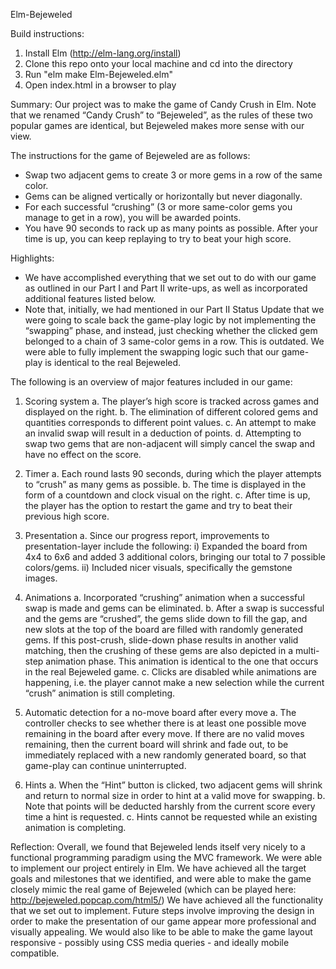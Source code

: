Elm-Bejeweled

Build instructions:
1. Install Elm (http://elm-lang.org/install)
2. Clone this repo onto your local machine and cd into the directory
3. Run "elm make Elm-Bejeweled.elm"
4. Open index.html in a browser to play

Summary:
Our project was to make the game of Candy Crush in Elm.  Note that we renamed “Candy Crush” to “Bejeweled”, as the rules of these two popular games are identical, but Bejeweled makes more sense with our view.

The instructions for the game of Bejeweled are as follows:
- Swap two adjacent gems to create 3 or more gems in a row of the same color.
- Gems can be aligned vertically or horizontally but never diagonally.
- For each successful “crushing” (3 or more same-color gems you manage to get in a row), you will be awarded points.
- You have 90 seconds to rack up as many points as possible.  After your time is up, you can keep replaying to try to beat your high score.

Highlights:
- We have accomplished everything that we set out to do with our game as outlined in our Part I and Part II write-ups, as well as incorporated additional features listed below.
- Note that, initially, we had mentioned in our Part II Status Update that we were going to scale back the game-play logic by not implementing the “swapping” phase, and instead, just checking whether the clicked gem belonged to a chain of 3 same-color gems in a row.  This is outdated.  We were able to fully implement the swapping logic such that our game-play is identical to the real Bejeweled.

The following is an overview of major features included in our game:

1. Scoring system
  a. The player’s high score is tracked across games and displayed on the right.
  b. The elimination of different colored gems and quantities corresponds to different point values.
  c. An attempt to make an invalid swap will result in a deduction of points.
  d. Attempting to swap two gems that are non-adjacent will simply cancel the swap and have no effect on the score.

2. Timer
  a. Each round lasts 90 seconds, during which the player attempts to “crush” as many gems as possible.
  b. The time is displayed in the form of a countdown and clock visual on the right.
  c. After time is up, the player has the option to restart the game and try to beat their previous high score.

3. Presentation
  a. Since our progress report, improvements to presentation-layer include the following:
    i) Expanded the board from 4x4 to 6x6 and added 3 additional colors, bringing our total to 7 possible colors/gems.
    ii) Included nicer visuals, specifically the gemstone images.

4. Animations
  a. Incorporated “crushing” animation when a successful swap is made and gems can be eliminated.
  b. After a swap is successful and the gems are “crushed”, the gems slide down to fill the gap, and new slots at the top of the board are filled with randomly generated gems.  If this post-crush, slide-down phase results in another valid matching, then the crushing of these gems are also depicted in a multi-step animation phase.  This animation is identical to the one that occurs in the real Bejeweled game.
  c. Clicks are disabled while animations are happening, i.e. the player cannot make a new selection while the current “crush” animation is still completing.

5. Automatic detection for a no-move board after every move
  a. The controller checks to see whether there is at least one possible move remaining in the board after every move.  If there are no valid moves remaining, then the current board will shrink and fade out, to be immediately replaced with a new randomly generated board, so that game-play can continue uninterrupted.

6. Hints
  a. When the “Hint” button is clicked, two adjacent gems will shrink and return to normal size in order to hint at a valid move for swapping.
  b. Note that points will be deducted harshly from the current score every time a hint is requested.
  c. Hints cannot be requested while an existing animation is completing.

Reflection:
Overall, we found that Bejeweled lends itself very nicely to a functional programming paradigm using the MVC framework.  We were able to implement our project entirely in Elm.  We have achieved all the target goals and milestones that we identified, and were able to make the game closely mimic the real game of Bejeweled (which can be played here: http://bejeweled.popcap.com/html5/)  We have achieved all the functionality that we set out to implement.  Future steps involve improving the design in order to make the presentation of our game appear more professional and visually appealing.  We would also like to be able to make the game layout responsive - possibly using CSS media queries - and ideally mobile compatible.
